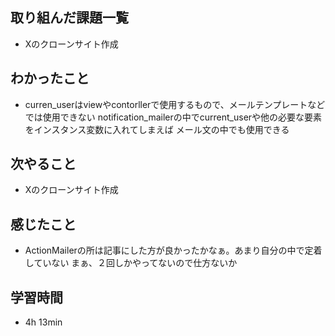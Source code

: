 ## 取り組んだ課題一覧
- Xのクローンサイト作成
## わかったこと
- curren_userはviewやcontorllerで使用するもので、メールテンプレートなどでは使用できない
  notification_mailerの中でcurrent_userや他の必要な要素をインスタンス変数に入れてしまえば
  メール文の中でも使用できる
## 次やること
- Xのクローンサイト作成
## 感じたこと
- ActionMailerの所は記事にした方が良かったかなぁ。あまり自分の中で定着していない
  まぁ、２回しかやってないので仕方ないか
## 学習時間
- 4h 13min